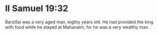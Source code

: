 # II Samuel 19:32

Barzillai was a very aged man, eighty years old. He had provided the king with food while he stayed at Mahanaim, for he was a very wealthy man.
